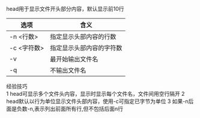 
head用于显示文件开头部分内容，默认显示前10行



选项 | 含义
---|---
-n <行数> | 指定显示头部内容的行数
-c <字符数> | 指定显示头部内容的字符数
-v | 最开始输出文件名
-q | 不输出文件名

经验技巧  
1 head可显示多个文件头内容，显示时显示每个文件名，文件间用空行隔开
2 head默认以行为单位显示文件头部内容，使用-c可指定已字节为单位
3 如果-n后面是负数-n,表示列出前面所有行,但不包括后面n行


